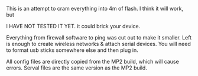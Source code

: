 This is an attempt to cram everything into 4m of flash. 
I think it will work, but

 I HAVE NOT TESTED IT YET. it could brick your device. 

Everything from firewall software to ping was cut out to make it smaller. 
Left is enough to create wireless networks & attach serial devices. 
You will need to format usb sticks somewhere else and then plug in. 

All config files are directly copied from the MP2 build, which will cause errors. 
Serval files are the same version as the MP2 build. 
